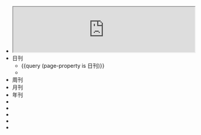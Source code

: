 - <iframe src="https://notion.pet/view/index.html?q=5b049cc8622189440f31d6307d40e568.0d4b390d632afbad002d7de5693122b3" style="width: 100%; height: 120px"></iframe>
- 日刊
	- {{query (page-property is 日刊)}}
	-
- 周刊
- 月刊
- 年刊
-
-
-
-
-
